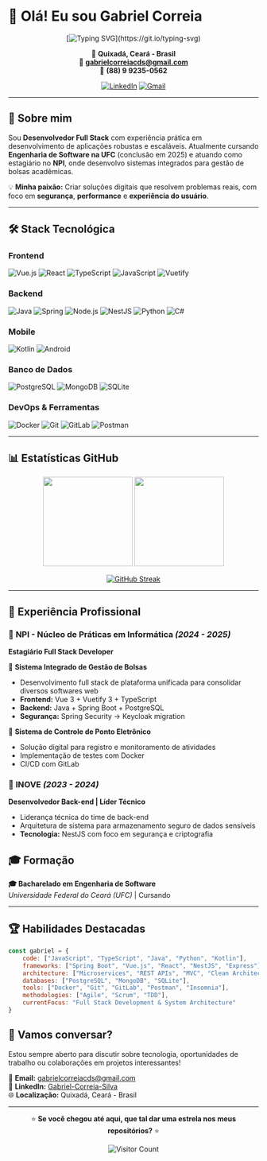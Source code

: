 # 👋 Olá! Eu sou Gabriel Correia

<div align="center">
  
  [![Typing SVG](https://readme-typing-svg.herokuapp.com?font=Fira+Code&size=22&duration=3000&pause=1000&color=00D9FF&center=true&vCenter=true&width=600&lines=Desenvolvedor+Full+Stack;Engenheiro+de+Software;Especialista+em+Vue.js+%26+Spring+Boot;Apaixonado+por+tecnologia!)](https://git.io/typing-svg)
  
  📍 **Quixadá, Ceará - Brasil**  
  📧 **gabrielcorreiacds@gmail.com**  
  📱 **(88) 9 9235-0562**
  
  [![LinkedIn](https://img.shields.io/badge/LinkedIn-0077B5?style=for-the-badge&logo=linkedin&logoColor=white)](https://linkedin.com/in/Gabriel-Correia-Silva)
  [![Gmail](https://img.shields.io/badge/Gmail-D14836?style=for-the-badge&logo=gmail&logoColor=white)](mailto:gabrielcorreiacds@gmail.com)
  
</div>

---

## 🚀 Sobre mim

Sou **Desenvolvedor Full Stack** com experiência prática em desenvolvimento de aplicações robustas e escaláveis. Atualmente cursando **Engenharia de Software na UFC** (conclusão em 2025) e atuando como estagiário no **NPI**, onde desenvolvo sistemas integrados para gestão de bolsas acadêmicas.

💡 **Minha paixão:** Criar soluções digitais que resolvem problemas reais, com foco em **segurança**, **performance** e **experiência do usuário**.

---

## 🛠️ Stack Tecnológica

### **Frontend**
![Vue.js](https://img.shields.io/badge/Vue.js-4FC08D?style=for-the-badge&logo=vue.js&logoColor=white)
![React](https://img.shields.io/badge/React-20232A?style=for-the-badge&logo=react&logoColor=61DAFB)
![TypeScript](https://img.shields.io/badge/TypeScript-007ACC?style=for-the-badge&logo=typescript&logoColor=white)
![JavaScript](https://img.shields.io/badge/JavaScript-F7DF1E?style=for-the-badge&logo=javascript&logoColor=black)
![Vuetify](https://img.shields.io/badge/Vuetify-1867C0?style=for-the-badge&logo=vuetify&logoColor=white)

### **Backend**
![Java](https://img.shields.io/badge/Java-ED8B00?style=for-the-badge&logo=java&logoColor=white)
![Spring](https://img.shields.io/badge/Spring-6DB33F?style=for-the-badge&logo=spring&logoColor=white)
![Node.js](https://img.shields.io/badge/Node.js-43853D?style=for-the-badge&logo=node.js&logoColor=white)
![NestJS](https://img.shields.io/badge/NestJS-E0234E?style=for-the-badge&logo=nestjs&logoColor=white)
![Python](https://img.shields.io/badge/Python-3776AB?style=for-the-badge&logo=python&logoColor=white)
![C#](https://img.shields.io/badge/C%23-239120?style=for-the-badge&logo=c-sharp&logoColor=white)

### **Mobile**
![Kotlin](https://img.shields.io/badge/Kotlin-0095D5?style=for-the-badge&logo=kotlin&logoColor=white)
![Android](https://img.shields.io/badge/Android-3DDC84?style=for-the-badge&logo=android&logoColor=white)

### **Banco de Dados**
![PostgreSQL](https://img.shields.io/badge/PostgreSQL-316192?style=for-the-badge&logo=postgresql&logoColor=white)
![MongoDB](https://img.shields.io/badge/MongoDB-4EA94B?style=for-the-badge&logo=mongodb&logoColor=white)
![SQLite](https://img.shields.io/badge/SQLite-07405E?style=for-the-badge&logo=sqlite&logoColor=white)

### **DevOps & Ferramentas**
![Docker](https://img.shields.io/badge/Docker-2496ED?style=for-the-badge&logo=docker&logoColor=white)
![Git](https://img.shields.io/badge/Git-F05032?style=for-the-badge&logo=git&logoColor=white)
![GitLab](https://img.shields.io/badge/GitLab-330F63?style=for-the-badge&logo=gitlab&logoColor=white)
![Postman](https://img.shields.io/badge/Postman-FF6C37?style=for-the-badge&logo=postman&logoColor=white)

---

## 📊 Estatísticas GitHub

<div align="center">
  <img height="180em" src="https://github-readme-stats.vercel.app/api?username=Gabriel-Correia-Silva&show_icons=true&theme=tokyonight&include_all_commits=true&count_private=true"/>
  <img height="180em" src="https://github-readme-stats.vercel.app/api/top-langs/?username=Gabriel-Correia-Silva&layout=compact&langs_count=8&theme=tokyonight"/>
</div>

<div align="center">
  
  [![GitHub Streak](https://streak-stats.demolab.com/?user=Gabriel-Correia-Silva&theme=tokyonight)](https://git.io/streak-stats)
  
</div>

---

## 💼 Experiência Profissional

### 🏢 **NPI - Núcleo de Práticas em Informática** *(2024 - 2025)*
**Estagiário Full Stack Developer**

🔹 **Sistema Integrado de Gestão de Bolsas**
- Desenvolvimento full stack de plataforma unificada para consolidar diversos softwares web
- **Frontend:** Vue 3 + Vuetify 3 + TypeScript
- **Backend:** Java + Spring Boot + PostgreSQL
- **Segurança:** Spring Security → Keycloak migration

🔹 **Sistema de Controle de Ponto Eletrônico**
- Solução digital para registro e monitoramento de atividades
- Implementação de testes com Docker
- CI/CD com GitLab

### 🚀 **INOVE** *(2023 - 2024)*
**Desenvolvedor Back-end | Líder Técnico**

- Liderança técnica do time de back-end
- Arquitetura de sistema para armazenamento seguro de dados sensíveis
- **Tecnologia:** NestJS com foco em segurança e criptografia


## 🎓 Formação

**🎓 Bacharelado em Engenharia de Software**  
*Universidade Federal do Ceará (UFC)* | Cursando

---

## 🏆 Habilidades Destacadas

```javascript
const gabriel = {
    code: ["JavaScript", "TypeScript", "Java", "Python", "Kotlin"],
    frameworks: ["Spring Boot", "Vue.js", "React", "NestJS", "Express"],
    architecture: ["Microservices", "REST APIs", "MVC", "Clean Architecture"],
    databases: ["PostgreSQL", "MongoDB", "SQLite"],
    tools: ["Docker", "Git", "GitLab", "Postman", "Insomnia"],
    methodologies: ["Agile", "Scrum", "TDD"],
    currentFocus: "Full Stack Development & System Architecture"
}
```



## 💬 Vamos conversar?

Estou sempre aberto para discutir sobre tecnologia, oportunidades de trabalho ou colaborações em projetos interessantes!

📧 **Email:** gabrielcorreiacds@gmail.com  
💼 **LinkedIn:** [Gabriel-Correia-Silva](https://linkedin.com/in/Gabriel-Correia-Silva)  
🌐 **Localização:** Quixadá, Ceará - Brasil

---

<div align="center">
  
  ⭐ **Se você chegou até aqui, que tal dar uma estrela nos meus repositórios?** ⭐
  
  ![Visitor Count](https://profile-counter.glitch.me/Gabriel-Correia-Silva/count.svg)
  
</div>
